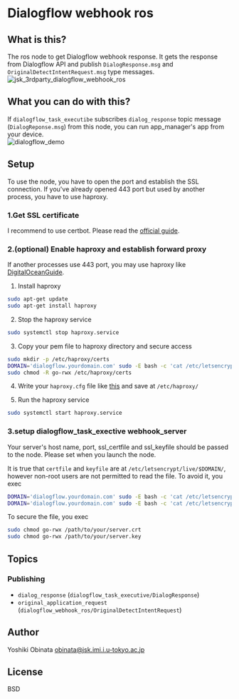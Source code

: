 # Dialogflow webhook ros

## What is this?
The ros node to get Dialogflow webhook response. It gets the response from Dialogflow API and publish `DialogResponse.msg` and `OriginalDetectIntentRequest.msg` type messages.
![jsk_3rdparty_dialogflow_webhook_ros](https://user-images.githubusercontent.com/27789460/149932575-3f7be321-977f-474a-9635-c38fcd815c69.jpg)

## What you can do with this?
If `dialogflow_task_executibe` subscribes `dialog_response` topic message (`DialogReponse.msg`) from this node, you can run app_manager's app from your device.  
![dialogflow_demo](https://user-images.githubusercontent.com/27789460/146872445-e1ef468a-63fd-4b1a-9eb3-83167e3cb446.gif)

## Setup
To use the node, you have to open the port and establish the SSL connection. If you've already opened 443 port but used by another process, you have to use haproxy.

### 1.Get SSL certificate

I recommend to use certbot. Please read the [official guide](https://certbot.eff.org/lets-encrypt/ubuntubionic-other).

### 2.(optional) Enable haproxy and establish forward proxy

If another processes use 443 port, you may use haproxy like [DigitalOceanGuide](https://www.digitalocean.com/community/tutorials/how-to-secure-haproxy-with-let-s-encrypt-on-ubuntu-14-04).

1. Install haproxy

```bash
sudo apt-get update
sudo apt-get install haproxy
```

2. Stop the haproxy service

```bash
sudo systemctl stop haproxy.service
```

3. Copy your pem file to haproxy directory and secure access

```bash
sudo mkdir -p /etc/haproxy/certs
DOMAIN='dialogflow.yourdomain.com' sudo -E bash -c 'cat /etc/letsencrypt/live/$DOMAIN/fullchain.pem /etc/letsencrypt/live/$DOMAIN/privkey.pem > /etc/haproxy/certs/$DOMAIN.pem'
sudo chmod -R go-rwx /etc/haproxy/certs
```

4. Write your `haproxy.cfg` file like [this](https://gist.github.com/mqcmd196/be29f2136b62a7d74d6c3f6c7673b114) and save at `/etc/haproxy/`

5. Run the haproxy service

```bash
sudo systemctl start haproxy.service
```

### 3.setup dialogflow_task_exective webhook_server

Your server's host name, port, ssl_certfile and ssl_keyfile should be passed to the node. Please set when you launch the node.

It is true that `certfile` and `keyfile` are at `/etc/letsencrypt/live/$DOMAIN/`, however non-root users are not permitted to read the file. To avoid it, you exec
```bash
DOMAIN='dialogflow.yourdomain.com' sudo -E bash -c 'cat /etc/letsencrypt/live/$DOMAIN/fullchain.pem > /path/to/your/server.pem'
DOMAIN='dialogflow.yourdomain.com' sudo -E bash -c 'cat /etc/letsencrypt/live/$DOMAIN/privkey.pem > /path/to/your/server.key'
```
To secure the file, you exec
```bash
sudo chmod go-rwx /path/to/your/server.crt
sudo chmod go-rwx /path/to/your/server.key
```

## Topics

### Publishing
- `dialog_response` (`dialogflow_task_executive/DialogResponse`)
- `original_application_request` (`dialogflow_webhook_ros/OriginalDetectIntentRequest`)


## Author

Yoshiki Obinata <obinata@jsk.imi.i.u-tokyo.ac.jp>

## License

BSD
